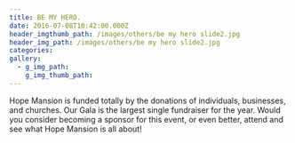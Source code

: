 ```yaml
---
title: BE MY HERO.
date: 2016-07-08T10:42:00.000Z
header_imgthumb_path: /images/others/be my hero slide2.jpg
header_img_path: /images/others/be my hero slide2.jpg
categories:
gallery:
  - g_img_path:
    g_img_thumb_path:
---
```



Hope Mansion is funded totally by the donations of individuals, businesses, and churches. Our Gala is the largest single fundraiser for the year. Would you consider becoming a sponsor for this event, or even better, attend and see what Hope Mansion is all about!
